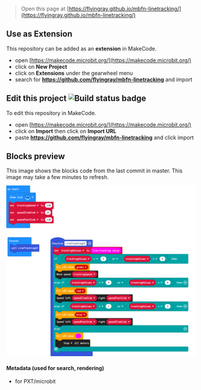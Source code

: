 
> Open this page at [https://flyingray.github.io/mbfn-linetracking/](https://flyingray.github.io/mbfn-linetracking/)

## Use as Extension

This repository can be added as an **extension** in MakeCode.

* open [https://makecode.microbit.org/](https://makecode.microbit.org/)
* click on **New Project**
* click on **Extensions** under the gearwheel menu
* search for **https://github.com/flyingray/mbfn-linetracking** and import

## Edit this project ![Build status badge](https://github.com/flyingray/mbfn-linetracking/workflows/MakeCode/badge.svg)

To edit this repository in MakeCode.

* open [https://makecode.microbit.org/](https://makecode.microbit.org/)
* click on **Import** then click on **Import URL**
* paste **https://github.com/flyingray/mbfn-linetracking** and click import

## Blocks preview

This image shows the blocks code from the last commit in master.
This image may take a few minutes to refresh.

![A rendered view of the blocks](https://github.com/flyingray/mbfn-linetracking/raw/master/.github/makecode/blocks.png)

#### Metadata (used for search, rendering)

* for PXT/microbit
<script src="https://makecode.com/gh-pages-embed.js"></script><script>makeCodeRender("{{ site.makecode.home_url }}", "{{ site.github.owner_name }}/{{ site.github.repository_name }}");</script>
